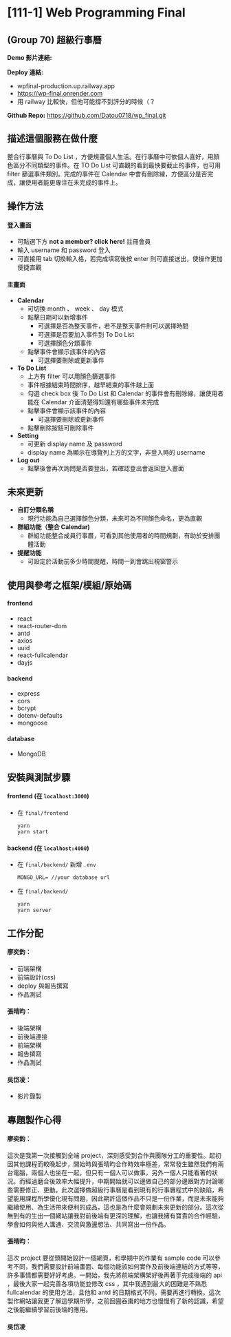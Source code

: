 # [111-1] Web Programming Final

## (Group 70) 超級行事曆

**Demo 影片連結:**

**Deploy 連結:**

- wpfinal-production.up.railway.app
- https://wp-final.onrender.com
- 用 railway 比較快，但他可能撐不到評分的時候（？

**Github Repo:**
https://github.com/Datou0718/wp_final.git

## 描述這個服務在做什麼

整合行事曆與 To Do List ，方便規畫個人生活。在行事曆中可依個人喜好，用顏色區分不同類型的事件。在 TO Do List 可直觀的看到最快要截止的事件，也可用 filter 篩選事件類別。完成的事件在 Calendar 中會有刪除線，方便區分是否完成，讓使用者能更專注在未完成的事件上。

## 操作方法

#### 登入畫面

- 可點選下方 **not a member? click here!** 註冊會員
- 輸入 username 和 password 登入
- 可直接用 tab 切換輸入格，若完成填寫後按 enter 則可直接送出，使操作更加便捷直觀

#### 主畫面

- **Calendar**
  - 可切換 month 、 week 、 day 模式
  - 點擊日期可以新增事件
    - 可選擇是否為整天事件，若不是整天事件則可以選擇時間
    - 可選擇是否要加入事件到 To Do List
    - 可選擇顏色分類事件
  - 點擊事件會顯示該事件的內容
    - 可選擇要刪除或更新事件
- **To Do List**
  - 上方有 filter 可以用顏色篩選事件
  - 事件根據結束時間排序，越早結束的事件越上面
  - 勾選 check box 後 To Do List 和 Calendar 的事件會有刪除線，讓使用者能在 Calendar 介面清楚得知還有哪些事件未完成
  - 點擊事件會顯示該事件的內容
    - 可選擇要刪除或更新事件
  - 點擊刪除按鈕可刪除事件
- **Setting**
  - 可更新 display name 及 password
  - display name 為顯示在導覽列上方的文字，非登入時的 username
- **Log out**
  - 點擊後會再次詢問是否要登出，若確認登出會返回登入畫面

## 未來更新

- **自訂分類名稱**
  - 現行功能為自己選擇顏色分類，未來可為不同顏色命名，更為直觀
- **群組功能（整合 Calendar)**
  - 群組功能整合成員行事曆，可看到其他使用者的時間規劃，有助於安排團體活動
- **提醒功能**
  - 可設定於活動前多少時間提醒，時間一到會跳出視窗警示

## 使用與參考之框架/模組/原始碼

#### frontend

- react
- react-router-dom
- antd
- axios
- uuid
- react-fullcalendar
- dayjs

#### backend

- express
- cors
- bcrypt
- dotenv-defaults
- mongoose

#### database

- MongoDB

## 安裝與測試步驟

#### frontend (在 `localhost:3000`)

- 在 `final/frontend`
  ```
  yarn
  yarn start
  ```

#### backend (在 `localhost:4000`)

- 在 `final/backend/` 新增 `.env`
  ```
  MONGO_URL= //your database url
  ```
- 在 `final/backend/`
  ```
  yarn
  yarn server
  ```

## 工作分配

#### 廖奕鈞：

- 前端架構
- 前端設計(css)
- deploy 與報告撰寫
- 作品測試

#### 張晴昀：

- 後端架構
- 前後端連接
- 前端架構
- 報告撰寫
- 作品測試

#### 吳岱凌：

- 影片錄製

## 專題製作心得

#### 廖奕鈞：

這次是我第一次接觸到全端 project，深刻感受到合作與團隊分工的重要性。起初因其他課程而較晚起步，開始時與張晴昀合作時效率極差，常常發生雖然我們有兩台電腦，兩個人也坐在一起，但只有一個人可以做事，另外一個人只能看著的狀況。而經過磨合後效率大幅提升，中期開始就可以邊做自己的部分邊跟對方討論哪些需要修正、更動。此次選擇做超級行事曆是看到現有的行事曆程式中的缺陷，希望能用課程所學優化現有問題，因此期許這個作品不只是一份作業，而是未來能夠繼續使用、為生活帶來便利的成品，這也是為什麼會規劃未來更新的部分。這次從無到有的生出一個網站讓我對前後端有更深的理解，也讓我擁有寶貴的合作經驗，學會如何與他人溝通、交流與激盪想法、共同寫出一份作品。

#### 張晴昀：

這次 project 要從頭開始設計一個網頁，和學期中的作業有 sample code 可以參考不同，我們需要設計前端畫面、每個功能該如何實作及前後端連結的方式等等，許多事情都需要好好考慮。一開始，我先將前端架構架好後再著手完成後端的 api ，最後大家一起完善各項功能並修改 css ，其中我遇到最大的困難是不熟悉 fullcalendar 的使用方法，且他和 antd 的日期格式不同，需要再進行轉換。這次製作網站讓我更了解這學期所學，之前囫圇吞棗的地方也慢慢有了新的認識，希望之後能繼續學習前後端的應用。

#### 吳岱凌
